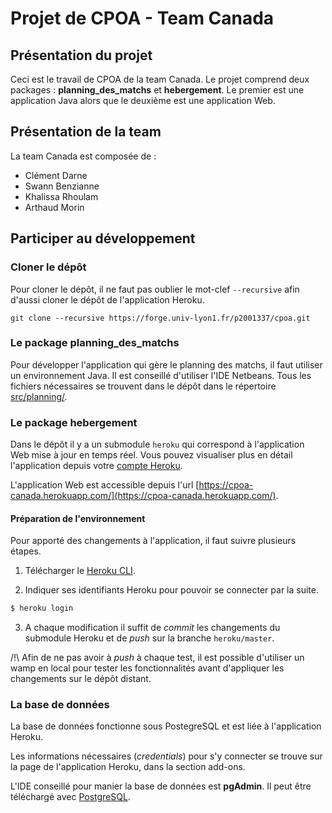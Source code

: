 # Projet de CPOA - Team Canada

## Présentation du projet

Ceci est le travail de CPOA de la team Canada. Le projet comprend deux packages : **planning_des_matchs** et **hebergement**. Le premier est une application Java alors que le deuxième est une application Web.


## Présentation de la team

La team Canada est composée de :
- Clément Darne
- Swann Benzianne
- Khalissa Rhoulam
- Arthaud Morin

## Participer au développement

### Cloner le dépôt

Pour cloner le dépôt, il ne faut pas oublier le mot-clef `--recursive` afin d'aussi cloner le dépôt de l'application Heroku.

```git
git clone --recursive https://forge.univ-lyon1.fr/p2001337/cpoa.git
```

### Le package planning_des_matchs

Pour développer l'application qui gère le planning des matchs, il faut utiliser un environnement Java. Il est conseillé d'utiliser l'IDE Netbeans. 
Tous les fichiers nécessaires se trouvent dans le dépôt dans le répertoire [src/planning/](src/planning/).

### Le package hebergement

Dans le dépôt il y a un submodule `heroku` qui correspond à l'application Web mise à jour en temps réel. Vous pouvez visualiser plus en détail l'application depuis votre [compte Heroku](https://herokuapp.com).

L'application Web est accessible depuis l'url [https://cpoa-canada.herokuapp.com/](https://cpoa-canada.herokuapp.com/).

#### Préparation de l'environnement

Pour apporté des changements à l'application, il faut suivre plusieurs étapes.

1. Télécharger le [Heroku CLI](https://devcenter.heroku.com/articles/heroku-cli#download-and-install).

2. Indiquer ses identifiants Heroku pour pouvoir se connecter par la suite.

```bash
$ heroku login
```

3. A chaque modification il suffit de *commit* les changements du submodule Heroku et de *push* sur la branche `heroku/master`.

/!\ Afin de ne pas avoir à *push* à chaque test, il est possible d'utiliser un wamp en local pour tester les fonctionnalités 
avant d'appliquer les changements sur le dépôt distant.


### La base de données

La base de données fonctionne sous PostegreSQL et est liée à l'application Heroku.

Les informations nécessaires (*credentials*) pour s'y connecter se trouve sur la page de l'application Heroku, dans la section add-ons.

L'IDE conseillé pour manier la base de données est **pgAdmin**. Il peut être téléchargé avec [PostgreSQL](https://www.enterprisedb.com/downloads/postgres-postgresql-downloads).



